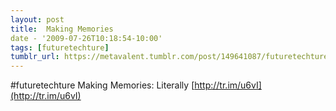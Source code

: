```yaml
---
layout: post
title:  Making Memories
date - '2009-07-26T10:18:54-10:00'
tags: [futuretechture]
tumblr_url: https://metavalent.tumblr.com/post/149641087/futuretechture-making-memories-literally
---
```

#futuretechture Making Memories: Literally [http://tr.im/u6vI](http://tr.im/u6vI)

